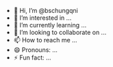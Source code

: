 - 👋 Hi, I’m @bschungqni
- 👀 I’m interested in ...
- 🌱 I’m currently learning ...
- 💞️ I’m looking to collaborate on ...
- 📫 How to reach me ...
- 😄 Pronouns: ...
- ⚡ Fun fact: ...

<!---
bschungqni/bschungqni is a ✨ special ✨ repository because its `README.md` (this file) appears on your GitHub profile.
You can click the Preview link to take a look at your changes.
--->

